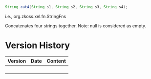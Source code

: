 ``` java
String cat4(String s1, String s2, String s3, String s4);
```

  
i.e.,
<javadoc method="cat4(java.lang.String, java.lang.String, java.lang.String, java.lang.String)">org.zkoss.xel.fn.StringFns</javadoc>

Concatenates four strings together. Note: null is considered as empty.

# Version History

| Version | Date | Content |
|---------|------|---------|
|         |      |         |
